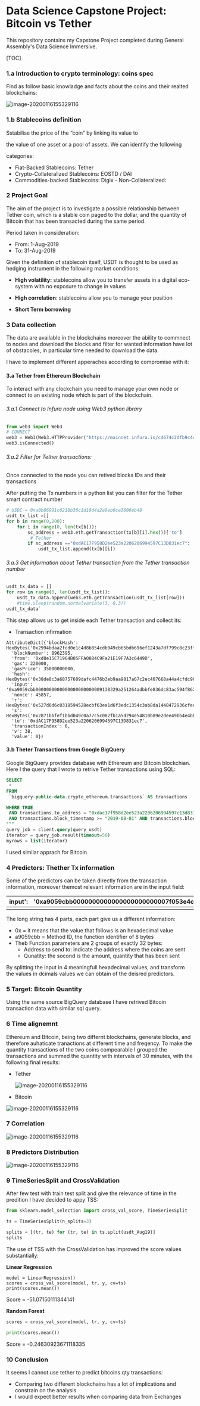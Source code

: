# Data Science Capstone Project: Bitcoin vs Tether
This repository contains my Capstone Project completed during General Assembly's Data Science Immersive.

[TOC]

### 1.a Introduction to crypto terminology: coins spec
Find as follow basic knowladge and facts about the coins and their realted blockchains:

![image-20200116155329116](./coins_spec.png)



### 1.b Stablecoins definition

Sstabilise the price of the “coin” by linking its value to

the value of one asset or a pool of assets. We can identify the following

categories:

- Fiat-Backed Stablecoins: Tether
- Crypto-Collateralized Stablecoins: EOSTD / DAI
- Commodities-backed Stablecoins: Digix - Non-Collateralized:

### 2 Project Goal

The aim of the project is to investigate a possible relationship between Tether coin, which is a stable coin paged to the dollar, and the quantity of Bitcoin that has been transacted during the same period.

Period taken in consideration:

- From: 1-Aug-2019
- To: 31-Aug-2019

Given the definition of stablecoin itself, USDT is thought to be used as hedging instrument in the following market conditions:

- **High volatility:** stablecoins allow you to transfer assets in a digital eco-system with no exposure to change in values

- **High correlation**: stablecoins allow you to manage your position 
- **Short Term borrowing**

### 3 Data collection

The data are available in the blockchains moreover the ability to commnect to nodes and download the blocks and filter for wanted information have lot of obstacoles, in particular time needed to download the data.

I have to implement different apperaches according to compromise with it:

#### 3.a Tether from Ethereum Blockchain

To interact with any clockchain you need to manage your own node or connect to an existing node which is part of the blockchain.

###### 3.a.1 Connect to Infura node using Web3 python library

```python
from web3 import Web3
# CONNECT
web3 = Web3(Web3.HTTPProvider("https://mainnet.infura.io/c4674c2dfb9c4d62b92e662e1ef762db"))
web3.isConnected()
```

######  3.a.2 Filter for Tether transactions: 

Once connected to the node you can retived blocks IDs and their transactions

After putting the Tx numbers in a python list you can filter for the Tether smart contract number 

``` python
# USDC = 0xa0b86991c6218b36c1d19d4a2e9eb0ce3606eb48
usdt_tx_list =[]
for b in range(0,200):
    for i in range(0, len(tx[b])):
        sc_address = web3.eth.getTransaction(tx[b][i].hex())['to']
         # Tether
        if sc_address =="0xdAC17F958D2ee523a2206206994597C13D831ec7":
            usdt_tx_list.append(tx[b][i])
```

###### 3.a.3 Get information about Tether transaction from the Tether transaction number

``` python
usdt_tx_data = []
for row in range(0, len(usdt_tx_list)):
    usdt_tx_data.append(web3.eth.getTransaction(usdt_tx_list[row]))
    #time.sleep(random.normalvariate(3, 0.3))
usdt_tx_data`
```

This step allows us to get inside each Tether transaction and collect its:

- Transaction infirmation

```
AttributeDict({'blockHash': HexBytes('0x2994bdaa2fcd0e1c4d8b854cdb949cb65bdb696ef1243a7df799c8c23ff492d6'),
  'blockNumber': 8962395,
  'from': '0xd8e15C71964B05FFA0884C9Fa21E19F7A3c6449D',
  'gas': 220000,
  'gasPrice': 35000000000,
  'hash': HexBytes('0x38de8c3a68757609dafc4476b3eb9aa9817a67c2ec407668a44a4cfdc967b8e6'),
  'input': '0xa9059cbb0000000000000000000000009138329a251264adbbfe836dc83ac594f862bfe9000000000000000000000000000000000000000000000000000000003b9aca00',
  'nonce': 45857,
  'r': HexBytes('0x527d6d6c0318594528ecbf63ea1d6f3edc1354c3ab8da1448472936cfead5a3e'),
  's': HexBytes('0x2871bbfef1bbd049c0a77c5c082fb1a5d294e54810b89e2dee49bb4e4bb2fafe'),
  'to': '0xdAC17F958D2ee523a2206206994597C13D831ec7',
  'transactionIndex': 6,
  'v': 38,
  'value': 0})
```

#### 3.b Theter Transactions from Google BigQuery

Google BigQuery provides database with Ethereum and Bitcoin blockchian. Here I the query that I wrote to retrive Tether transactions using SQL:

``` sql
SELECT
 *
FROM
 `bigquery-public-data.crypto_ethereum.transactions` AS transactions

WHERE TRUE
 AND transactions.to_address = "0xdac17f958d2ee523a2206206994597c13d831ec7"
 AND transactions.block_timestamp >= "2019-08-01" AND transactions.block_timestamp <= "2019-08-02"
"""
query_job = client.query(query_usdt)
iterator = query_job.result(timeout=50)
myrows = list(iterator)
```

I used similar apprach for Bitcoin

### 4 Predictors: Thether Tx information

Some of the predictors can be taken directly from the transaction information, moreover themost relevant information are in the input field:

| input': | '0xa9059cbb0000000000000000000000007f053e4c0503629747d3e768dfb2eb1f63822d930000000000000000000000000000000000000000000000000000000007b41626', |
| ------- | :----------------------------------------------------------- |
|         |                                                              |

The long string has 4 parts, each part give us a different information:

- 0x = it means that the value that follows is an hexadecimal value
- a9059cbb =  Method ID, the function identifier of 8 bytes
- Theb Function parameters are 2 groups of exactly 32 bytes: 
  - Address to send to: indicate the address where the coins are sent 
  - Qunatity: the socond is the amount, quantity that has been sent

By splitting the input in 4 meaningfull hexadecimal values, and transform the values in dcimals values we can obtain of the deisred predictors.

### 5 Target: Bitcoin Quantity

Using the same source BigQuery database I have retrived Bitcoin transaction data with similar sql query.

### 6 Time alignemnt 

Ethereum and Bitcoin, being two differnt blockchains, generate blocks, and therefore auhaticate tranactions at different time and freqency. To make the quantity transactions of the two coins compearable I grouped the transactions and summed the quantity with intervals of 30 minutes, with the following final results: 

- Tether

  ![image-20200116155329116](./usdt_df.png)

- Bitcoin

![image-20200116155329116](./btc_df.png)





### 7 Correlation 

![image-20200116155329116](./corr.png)

### 8 Predictors Distribution

![image-20200116155329116](./dist.png)



### 9 TimeSeriesSplit and CrossValidation

After few test with train test split and give the relevance of time in the predition I have decided to appy TSS:

```python
from sklearn.model_selection import cross_val_score, TimeSeriesSplit

ts = TimeSeriesSplit(n_splits=3)

splits = [(tr, te) for (tr, te) in ts.split(usdt_Aug19)]
splits
```

The use of TSS with the CrossValidation has improved the score values substantially:

**Linear Regression**

``` 
model = LinearRegression()
scores = cross_val_score(model, tr, y, cv=ts)
print(scores.mean())
```

Score = -51.07150111344141

**Random Forest**

```python
scores = cross_val_score(model, tr, y, cv=ts)

print(scores.mean())
```

 Score = -0.24630923671118335



### 10 Conclusion

It seems I cannot use tether to predict bitcoins qty transactions:

- Comparing two different blockchains has a lot of implications and constrain on the analysis
- I would expect better results when comparing data from Exchanges 